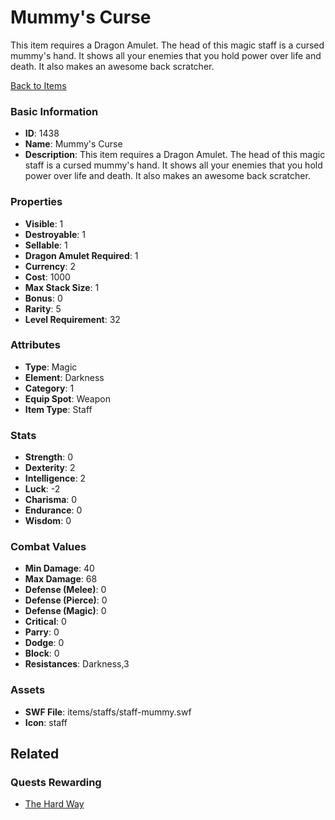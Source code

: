 # Mummy's Curse

This item requires a Dragon Amulet. The head of this magic staff is a cursed mummy's hand. It shows all your enemies that you hold power over life and death. It also makes an awesome back scratcher. 

[Back to Items](../items.md)

### Basic Information

- **ID**: 1438
- **Name**: Mummy&#039;s Curse
- **Description**: This item requires a Dragon Amulet. The head of this magic staff is a cursed mummy&#039;s hand. It shows all your enemies that you hold power over life and death. It also makes an awesome back scratcher. 

### Properties

- **Visible**: 1
- **Destroyable**: 1
- **Sellable**: 1
- **Dragon Amulet Required**: 1
- **Currency**: 2
- **Cost**: 1000
- **Max Stack Size**: 1
- **Bonus**: 0
- **Rarity**: 5
- **Level Requirement**: 32

### Attributes

- **Type**: Magic
- **Element**: Darkness
- **Category**: 1
- **Equip Spot**: Weapon
- **Item Type**: Staff

### Stats

- **Strength**: 0
- **Dexterity**: 2
- **Intelligence**: 2
- **Luck**: -2
- **Charisma**: 0
- **Endurance**: 0
- **Wisdom**: 0

### Combat Values

- **Min Damage**: 40
- **Max Damage**: 68
- **Defense (Melee)**: 0
- **Defense (Pierce)**: 0
- **Defense (Magic)**: 0
- **Critical**: 0
- **Parry**: 0
- **Dodge**: 0
- **Block**: 0
- **Resistances**: Darkness,3

### Assets

- **SWF File**: items/staffs/staff-mummy.swf
- **Icon**: staff

## Related

### Quests Rewarding

- [The Hard Way](../quests/200-the-hard-way.md)

